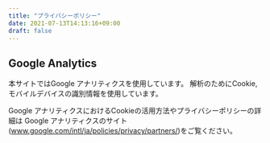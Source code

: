 ```yaml
---
title: "プライバシーポリシー"
date: 2021-07-13T14:13:16+09:00
draft: false
---
```


## Google Analytics
本サイトではGoogle アナリティクスを使用しています。
解析のためにCookie, モバイルデバイスの識別情報を使用しています。

Google アナリティクスにおけるCookieの活用方法やプライバシーポリシーの詳細は
Google アナリティクスのサイト(www.google.com/intl/ja/policies/privacy/partners/)をご覧ください。


